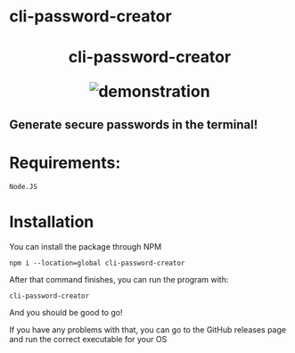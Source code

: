 # cli-password-creator

<h1 align="center">
  cli-password-creator
  
  ![demonstration](https://dioxair.needs.rest/r/cli-password-creator.gif)
</h1>

## Generate secure passwords in the terminal!

# Requirements:
`Node.JS`

# Installation
You can install the package through NPM

```console
npm i --location=global cli-password-creator
```

After that command finishes, you can run the program with:

```console
cli-password-creator
```

And you should be good to go!

If you have any problems with that, you can go to the GitHub releases page and run the correct executable for your OS